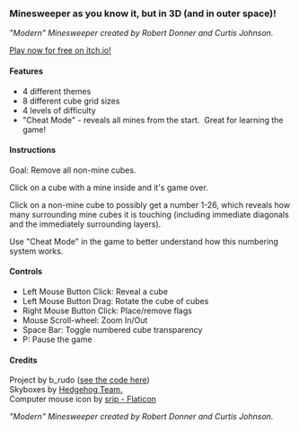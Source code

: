 ### Minesweeper as you know it, but in 3D (and in outer space)!

_"Modern" Minesweeper created by Robert Donner and Curtis Johnson._

[Play now for free on itch.io!](https://b-rudo.itch.io/celestial-minesweeper-3d)

#### Features

*   4 different themes
*   8 different cube grid sizes
*   4 levels of difficulty
*   "Cheat Mode" - reveals all mines from the start.  Great for learning the game!

#### Instructions

Goal: Remove all non-mine cubes.

Click on a cube with a mine inside and it's game over.

Click on a non-mine cube to possibly get a number 1-26, which reveals how many surrounding mine cubes it is touching (including immediate diagonals and the immediately surrounding layers).

Use "Cheat Mode" in the game to better understand how this numbering system works.

#### Controls

*   Left Mouse Button Click: Reveal a cube
*   Left Mouse Button Drag: Rotate the cube of cubes
*   Right Mouse Button Click: Place/remove flags
*   Mouse Scroll-wheel: Zoom In/Out
*   Space Bar: Toggle numbered cube transparency
*   P: Pause the game

#### Credits

Project by b\_rudo ([see the code here](https://github.com/b-rudo/3D-minesweeper))  
Skyboxes by [Hedgehog Team.](https://assetstore.unity.com/packages/2d/textures-materials/sky/skybox-volume-2-nebula-3392#description)  
Computer mouse icon by [srip - Flaticon  
](https://www.flaticon.com/free-icons/computer-mouse "computer mouse icons")

  

_"Modern" Minesweeper created by Robert Donner and Curtis Johnson._

